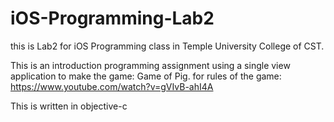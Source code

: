 # iOS-Programming-Lab2

this is Lab2 for iOS Programming class in Temple University College of CST.

This is an introduction programming assignment using a single view application to make the game: Game of Pig.
for rules of the game: https://www.youtube.com/watch?v=gVIvB-ahI4A

This is written in objective-c
